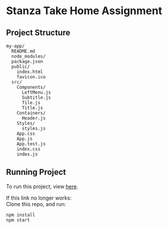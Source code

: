 # Stanza Take Home Assignment

## Project Structure

```
my-app/
  README.md
  node_modules/
  package.json
  public/
    index.html
    favicon.ico
  src/
    Components/
      LeftMenu.js
      Subtitle.js
      Tile.js
      Title.js
    Containers/
      Header.js
    Styles/
      styles.js
    App.css
    App.js 
    App.test.js
    index.css
    index.js
```

## Running Project

To run this project, view [here](http://10.0.0.217:5000/).  
  
If this link no longer works:  
Clone this repo, and run:
```
npm install  
npm start  
```
